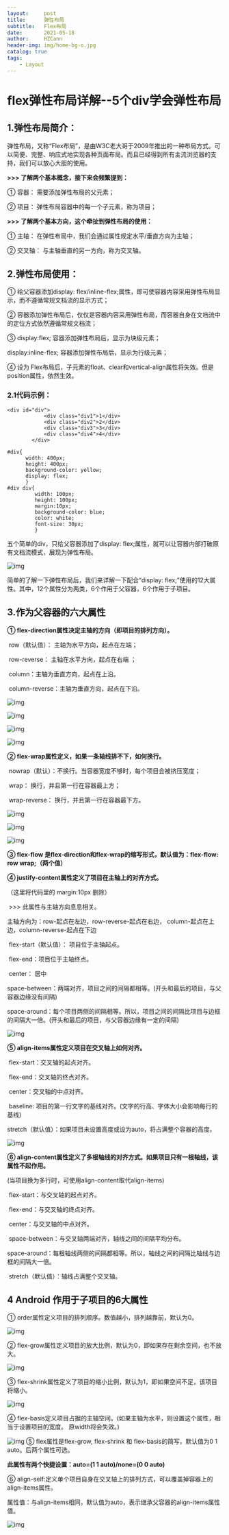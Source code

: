 ```yaml
---
layout:     post
title:      弹性布局
subtitle:   Flex布局
date:       2021-05-18
author:     HZCann
header-img: img/home-bg-o.jpg
catalog: true
tags:
    - Layout
---
```

# flex弹性布局详解--5个div学会弹性布局

## 1.弹性布局简介：

弹性布局，又称“Flex布局”，是由W3C老大哥于2009年推出的一种布局方式。可以简便、完整、响应式地实现各种页面布局。而且已经得到所有主流浏览器的支持，我们可以放心大胆的使用。

**>>> 了解两个基本概念，接下来会频繁提到：**

① 容器： 需要添加弹性布局的父元素；

② 项目： 弹性布局容器中的每一个子元素，称为项目；

 

**>>> 了解两个基本方向，这个牵扯到弹性布局的使用：**

① 主轴： 在弹性布局中，我们会通过属性规定水平/垂直方向为主轴；

② 交叉轴： 与主轴垂直的另一方向，称为交叉轴。

## 2.弹性布局使用：

① 给父容器添加display: flex/inline-flex;属性，即可使容器内容采用弹性布局显示，而不遵循常规文档流的显示方式；

② 容器添加弹性布局后，仅仅是容器内容采用弹性布局，而容器自身在文档流中的定位方式依然遵循常规文档流；

③ display:flex; 容器添加弹性布局后，显示为块级元素；

display:inline-flex; 容器添加弹性布局后，显示为行级元素；

④ 设为 Flex布局后，子元素的float、clear和vertical-align属性将失效。但是position属性，依然生效。

### 2.1代码示例：

```
<div id="div">
            <div class="div1">1</div>
            <div class="div2">2</div>
            <div class="div3">3</div>
            <div class="div4">4</div>
        </div>
```

```
#div{
      width: 400px;
      height: 400px;
      background-color: yellow;
      display: flex;
      }
#div div{
         width: 100px;
         height: 100px;
         margin:10px;
         background-color: blue;
         color: white;
         font-size: 30px;   
         }
```

五个简单的div，只给父容器添加了display: flex;属性，就可以让容器内部打破原有文档流模式，展现为弹性布局。

![img](https://img-blog.csdnimg.cn/20210524111555830.png?x-oss-process=image/watermark,type_ZmFuZ3poZW5naGVpdGk,shadow_10,text_aHR0cHM6Ly9ibG9nLmNzZG4ubmV0L3FxXzQ1ODQ1MTI3,size_16,color_FFFFFF,t_70)

简单的了解一下弹性布局后，我们来详解一下配合“display: flex;”使用的12大属性。其中，12个属性分为两类，6个作用于父容器，6个作用于子项目。

## 3.作为父容器的六大属性

**① flex-direction属性决定主轴的方向（即项目的排列方向）。**

​       row（默认值）： 主轴为水平方向，起点在左端；

​       row-reverse： 主轴在水平方向，起点在右端 ；

​       column：主轴为垂直方向，起点在上沿。

​       column-reverse：主轴为垂直方向，起点在下沿。

![img](https://img-blog.csdnimg.cn/20210524111628426.png?x-oss-process=image/watermark,type_ZmFuZ3poZW5naGVpdGk,shadow_10,text_aHR0cHM6Ly9ibG9nLmNzZG4ubmV0L3FxXzQ1ODQ1MTI3,size_16,color_FFFFFF,t_70)

![img](https://img-blog.csdnimg.cn/20210524111715658.png?x-oss-process=image/watermark,type_ZmFuZ3poZW5naGVpdGk,shadow_10,text_aHR0cHM6Ly9ibG9nLmNzZG4ubmV0L3FxXzQ1ODQ1MTI3,size_16,color_FFFFFF,t_70)

![img](https://img-blog.csdnimg.cn/20210524111728888.png?x-oss-process=image/watermark,type_ZmFuZ3poZW5naGVpdGk,shadow_10,text_aHR0cHM6Ly9ibG9nLmNzZG4ubmV0L3FxXzQ1ODQ1MTI3,size_16,color_FFFFFF,t_70)

![img](https://img-blog.csdnimg.cn/20210524111742136.png?x-oss-process=image/watermark,type_ZmFuZ3poZW5naGVpdGk,shadow_10,text_aHR0cHM6Ly9ibG9nLmNzZG4ubmV0L3FxXzQ1ODQ1MTI3,size_16,color_FFFFFF,t_70)

**② flex-wrap属性定义，如果一条轴线排不下，如何换行。**

​      nowrap（默认）：不换行。当容器宽度不够时，每个项目会被挤压宽度；

​      wrap： 换行，并且第一行在容器最上方；

​      wrap-reverse： 换行，并且第一行在容器最下方。

![img](https://img-blog.csdnimg.cn/20210524111825632.png)

![img](https://img-blog.csdnimg.cn/20210524130106174.png)

![img](https://img-blog.csdnimg.cn/20210524130124819.png)

**③ flex-flow 是flex-direction和flex-wrap的缩写形式，默认值为：flex-flow: row wrap;（两个值）**

**④ justify-content属性定义了项目在主轴上的对齐方式。** 

（这里将代码里的  margin:10px 删除）

​      \>>> 此属性与主轴方向息息相关。

主轴方向为：row-起点在左边，row-reverse-起点在右边， column-起点在上边，column-reverse-起点在下边

​      flex-start（默认值）： 项目位于主轴起点。

​      flex-end：项目位于主轴终点。

​      center： 居中

​      space-between：两端对齐，项目之间的间隔都相等。(开头和最后的项目，与父容器边缘没有间隔)

​      space-around：每个项目两侧的间隔相等。所以，项目之间的间隔比项目与边框的间隔大一倍。(开头和最后的项目，与父容器边缘有一定的间隔)

![img](https://img-blog.csdnimg.cn/20210524130324380.png?x-oss-process=image/watermark,type_ZmFuZ3poZW5naGVpdGk,shadow_10,text_aHR0cHM6Ly9ibG9nLmNzZG4ubmV0L3FxXzQ1ODQ1MTI3,size_16,color_FFFFFF,t_70)

**⑤ align-items属性定义项目在交叉轴上如何对齐。**

​      flex-start：交叉轴的起点对齐。

​      flex-end：交叉轴的终点对齐。

​      center：交叉轴的中点对齐。

​      baseline: 项目的第一行文字的基线对齐。(文字的行高、字体大小会影响每行的基线)

​      stretch（默认值）：如果项目未设置高度或设为auto，将占满整个容器的高度。

![img](https://img-blog.csdnimg.cn/20210524130348976.png?x-oss-process=image/watermark,type_ZmFuZ3poZW5naGVpdGk,shadow_10,text_aHR0cHM6Ly9ibG9nLmNzZG4ubmV0L3FxXzQ1ODQ1MTI3,size_16,color_FFFFFF,t_70)

**⑥ align-content属性定义了多根轴线的对齐方式。如果项目只有一根轴线，该属性不起作用。**

 (当项目换为多行时，可使用align-content取代align-items)

​      flex-start：与交叉轴的起点对齐。

​      flex-end：与交叉轴的终点对齐。

​      center：与交叉轴的中点对齐。

​      space-between：与交叉轴两端对齐，轴线之间的间隔平均分布。

​      space-around：每根轴线两侧的间隔都相等。所以，轴线之间的间隔比轴线与边框的间隔大一倍。

​      stretch（默认值）：轴线占满整个交叉轴。

## **4 Android 作用于子项目的6大属性**

① order属性定义项目的排列顺序。数值越小，排列越靠前，默认为0。

![img](https://img-blog.csdnimg.cn/20210524130417324.png?x-oss-process=image/watermark,type_ZmFuZ3poZW5naGVpdGk,shadow_10,text_aHR0cHM6Ly9ibG9nLmNzZG4ubmV0L3FxXzQ1ODQ1MTI3,size_16,color_FFFFFF,t_70)

② flex-grow属性定义项目的放大比例，默认为0，即如果存在剩余空间，也不放大。

![img](https://img-blog.csdnimg.cn/20210524130432996.png?x-oss-process=image/watermark,type_ZmFuZ3poZW5naGVpdGk,shadow_10,text_aHR0cHM6Ly9ibG9nLmNzZG4ubmV0L3FxXzQ1ODQ1MTI3,size_16,color_FFFFFF,t_70)

 ③ flex-shrink属性定义了项目的缩小比例，默认为1，即如果空间不足，该项目将缩小。

![img](https://img-blog.csdnimg.cn/20210524130449638.png?x-oss-process=image/watermark,type_ZmFuZ3poZW5naGVpdGk,shadow_10,text_aHR0cHM6Ly9ibG9nLmNzZG4ubmV0L3FxXzQ1ODQ1MTI3,size_16,color_FFFFFF,t_70)

④ flex-basis定义项目占据的主轴空间。(如果主轴为水平，则设置这个属性，相当于设置项目的宽度。 原width将会失效。)

![img](https://img-blog.csdnimg.cn/2021052413053864.png?x-oss-process=image/watermark,type_ZmFuZ3poZW5naGVpdGk,shadow_10,text_aHR0cHM6Ly9ibG9nLmNzZG4ubmV0L3FxXzQ1ODQ1MTI3,size_16,color_FFFFFF,t_70)
⑤ flex属性是flex-grow, flex-shrink 和 flex-basis的简写，默认值为0 1 auto。后两个属性可选。

**此属性有两个快捷设置：auto=(1 1 auto)/none=(0 0 auto)**



⑥ align-self:定义单个项目自身在交叉轴上的排列方式，可以覆盖掉容器上的align-items属性。

属性值：与align-items相同，默认值为auto，表示继承父容器的align-items属性值。

![img](https://img-blog.csdnimg.cn/20210524130608766.png?x-oss-process=image/watermark,type_ZmFuZ3poZW5naGVpdGk,shadow_10,text_aHR0cHM6Ly9ibG9nLmNzZG4ubmV0L3FxXzQ1ODQ1MTI3,size_16,color_FFFFFF,t_70)
